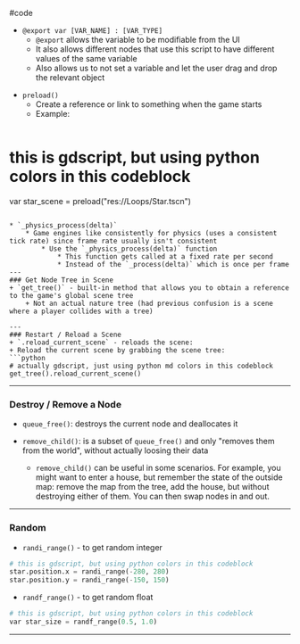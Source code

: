 #code 


* `@export var [VAR_NAME] : [VAR_TYPE]`
	* `@export` allows the variable to be modifiable from the UI
	* It also allows different nodes that use this script to have different values of the same variable
	* Also allows us to not set a variable and let the user drag and drop the relevant object

+ `preload()`
	+ Create a reference or link to something when the game starts
	+ Example:
	```python
# this is gdscript, but using python colors in this codeblock
var star_scene = preload("res://Loops/Star.tscn")
```

* `_physics_process(delta)`
	* Game engines like consistently for physics (uses a consistent tick rate) since frame rate usually isn't consistent
		* Use the `_physics_process(delta)` function
			* This function gets called at a fixed rate per second
			* Instead of the `_process(delta)` which is once per frame
---
### Get Node Tree in Scene
+ `get_tree()` - built-in method that allows you to obtain a reference to the game's global scene tree
	+ Not an actual nature tree (had previous confusion is a scene where a player collides with a tree)

---
### Restart / Reload a Scene
+ `.reload_current_scene` - reloads the scene:
+ Reload the current scene by grabbing the scene tree:
```python
# actually gdscript, just using python md colors in this codeblock
get_tree().reload_current_scene()
```

---
### Destroy / Remove a Node

+ `queue_free()`: destroys the current node and deallocates it

+ `remove_child()`: is a subset of `queue_free()` and only "removes them from the world", without actually loosing their data
	* `remove_child()` can be useful in some scenarios. For example, you might want to enter a house, but remember the state of the outside map: remove the map from the tree, add the house, but without destroying either of them. You can then swap nodes in and out.  

---
### Random

+ `randi_range()` - to get random integer
```python
# this is gdscript, but using python colors in this codeblock
star.position.x = randi_range(-280, 280)
star.position.y = randi_range(-150, 150)
```
 
+  `randf_range()` - to get random float
```python
# this is gdscript, but using python colors in this codeblock
var star_size = randf_range(0.5, 1.0)
```

---



